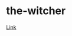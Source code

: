 # the-witcher

[Link](https://505flamingo.github.io/the-witcher/ "the-witcher link") 


<a href="https://505flamingo.github.io/the-witcher/" target="_blank" title="the-witcher link">
